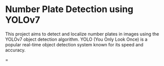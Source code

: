 # Number Plate Detection using YOLOv7

This project aims to detect and localize number plates in images using the YOLOv7 object detection algorithm. YOLO (You Only Look Once) is a popular real-time object detection system known for its speed and accuracy.

=

